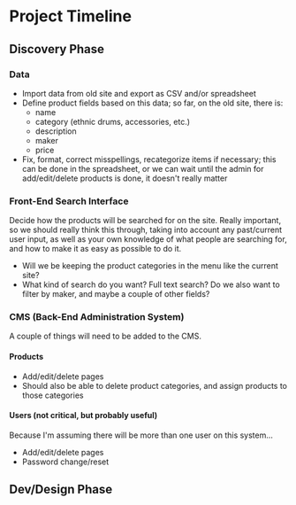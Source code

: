 # Project Timeline

## Discovery Phase

### Data

- Import data from old site and export as CSV and/or spreadsheet
- Define product fields based on this data; so far, on the old site, there is:
  - name
  - category (ethnic drums, accessories, etc.)
  - description
  - maker
  - price
- Fix, format, correct misspellings, recategorize items if necessary; this can be done in the spreadsheet, or we can wait until the admin for add/edit/delete products is done, it doesn't really matter

### Front-End Search Interface

Decide how the products will be searched for on the site. Really important, so we should really think this through, taking into account any past/current user input, as well as your own knowledge of what people are searching for, and how to make it as easy as possible to do it.

- Will we be keeping the product categories in the menu like the current site? 
- What kind of search do you want? Full text search? Do we also want to filter by maker, and maybe a couple of other fields?

### CMS (Back-End Administration System)

A couple of things will need to be added to the CMS.

#### Products

- Add/edit/delete pages
- Should also be able to delete product categories, and assign products to those categories

#### Users (not critical, but probably useful)

Because I'm assuming there will be more than one user on this system...

- Add/edit/delete pages
- Password change/reset

## Dev/Design Phase
